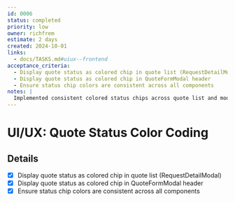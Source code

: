 ```yaml
---
id: 0006
status: completed
priority: low
owner: richfrem
estimate: 2 days
created: 2024-10-01
links:
  - docs/TASKS.md#uiux--frontend
acceptance_criteria:
  - Display quote status as colored chip in quote list (RequestDetailModal)
  - Display quote status as colored chip in QuoteFormModal header
  - Ensure status chip colors are consistent across all components
notes: |
  Implemented consistent colored status chips across quote list and modal components for better visual status indication.
---
```


# UI/UX: Quote Status Color Coding

## Details
- [x] Display quote status as colored chip in quote list (RequestDetailModal)
- [x] Display quote status as colored chip in QuoteFormModal header
- [x] Ensure status chip colors are consistent across all components
